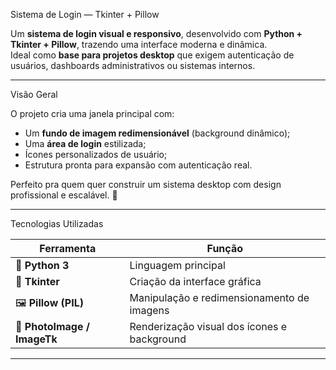 Sistema de Login — Tkinter + Pillow

Um **sistema de login visual e responsivo**, desenvolvido com **Python + Tkinter + Pillow**, trazendo uma interface moderna e dinâmica.  
Ideal como **base para projetos desktop** que exigem autenticação de usuários, dashboards administrativos ou sistemas internos.

---

Visão Geral

O projeto cria uma janela principal com:
- Um **fundo de imagem redimensionável** (background dinâmico);
- Uma **área de login** estilizada;
- Ícones personalizados de usuário;
- Estrutura pronta para expansão com autenticação real.

Perfeito pra quem quer construir um sistema desktop com design profissional e escalável. 🚀

---
Tecnologias Utilizadas

| Ferramenta | Função |
|-------------|---------|
| 🐍 **Python 3** | Linguagem principal |
| 🧱 **Tkinter** | Criação da interface gráfica |
| 🖼️ **Pillow (PIL)** | Manipulação e redimensionamento de imagens |
| 🎨 **PhotoImage / ImageTk** | Renderização visual dos ícones e background |

---
